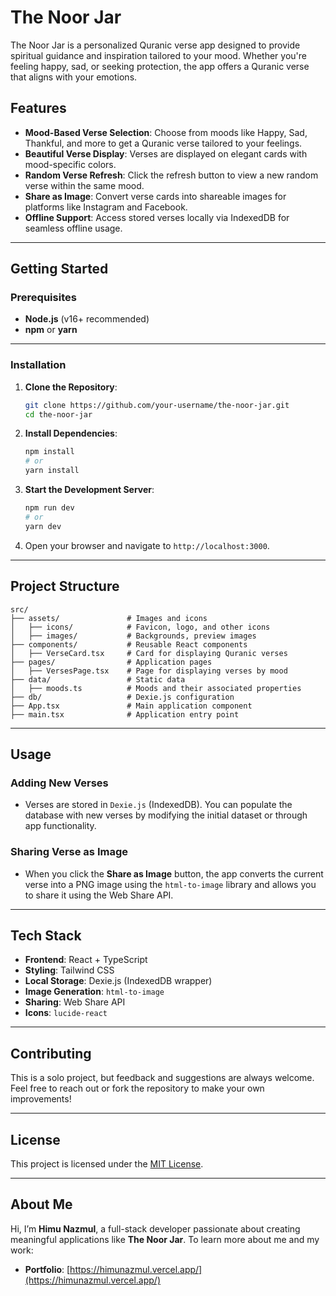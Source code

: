 # **The Noor Jar**

The Noor Jar is a personalized Quranic verse app designed to provide spiritual guidance and inspiration tailored to your mood. Whether you're feeling happy, sad, or seeking protection, the app offers a Quranic verse that aligns with your emotions.

## **Features**

- **Mood-Based Verse Selection**: Choose from moods like Happy, Sad, Thankful, and more to get a Quranic verse tailored to your feelings.
- **Beautiful Verse Display**: Verses are displayed on elegant cards with mood-specific colors.
- **Random Verse Refresh**: Click the refresh button to view a new random verse within the same mood.
- **Share as Image**: Convert verse cards into shareable images for platforms like Instagram and Facebook.
- **Offline Support**: Access stored verses locally via IndexedDB for seamless offline usage.

---

## **Getting Started**

### Prerequisites

- **Node.js** (v16+ recommended)
- **npm** or **yarn**

---

### Installation

1. **Clone the Repository**:

   ```bash
   git clone https://github.com/your-username/the-noor-jar.git
   cd the-noor-jar
   ```

2. **Install Dependencies**:

   ```bash
   npm install
   # or
   yarn install
   ```

3. **Start the Development Server**:

   ```bash
   npm run dev
   # or
   yarn dev
   ```

4. Open your browser and navigate to `http://localhost:3000`.

---

## **Project Structure**

```
src/
├── assets/               # Images and icons
│   ├── icons/            # Favicon, logo, and other icons
│   ├── images/           # Backgrounds, preview images
├── components/           # Reusable React components
│   ├── VerseCard.tsx     # Card for displaying Quranic verses
├── pages/                # Application pages
│   ├── VersesPage.tsx    # Page for displaying verses by mood
├── data/                 # Static data
│   ├── moods.ts          # Moods and their associated properties
├── db/                   # Dexie.js configuration
├── App.tsx               # Main application component
├── main.tsx              # Application entry point
```

---

## **Usage**

### Adding New Verses

- Verses are stored in `Dexie.js` (IndexedDB). You can populate the database with new verses by modifying the initial dataset or through app functionality.

### Sharing Verse as Image

- When you click the **Share as Image** button, the app converts the current verse into a PNG image using the `html-to-image` library and allows you to share it using the Web Share API.

---

## **Tech Stack**

- **Frontend**: React + TypeScript
- **Styling**: Tailwind CSS
- **Local Storage**: Dexie.js (IndexedDB wrapper)
- **Image Generation**: `html-to-image`
- **Sharing**: Web Share API
- **Icons**: `lucide-react`

---

## **Contributing**

This is a solo project, but feedback and suggestions are always welcome. Feel free to reach out or fork the repository to make your own improvements!

---

## **License**

This project is licensed under the [MIT License](LICENSE).

---

## **About Me**

Hi, I’m **Himu Nazmul**, a full-stack developer passionate about creating meaningful applications like **The Noor Jar**. To learn more about me and my work:

- **Portfolio**: [https://himunazmul.vercel.app/](https://himunazmul.vercel.app/)
